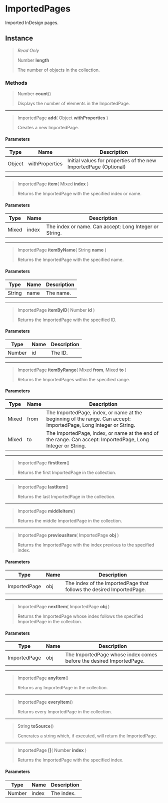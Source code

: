 # ImportedPages
Imported InDesign pages.

## Instance
> *Read Only* 
> 
> Number **length** 
>
> The number of objects in the collection.

### Methods
> Number **count**()
> 
> Displays the number of elements in the ImportedPage.
*** 
> ImportedPage **add**( Object **withProperties** )
> 
> Creates a new ImportedPage.
#### Parameters
| Type | Name | Description |
|---|---|---|
| Object | withProperties | Initial values for properties of the new ImportedPage (Optional) |

*** 
> ImportedPage **item**( Mixed **index** )
> 
> Returns the ImportedPage with the specified index or name.
#### Parameters
| Type | Name | Description |
|---|---|---|
| Mixed | index | The index or name. Can accept: Long Integer or String. |

*** 
> ImportedPage **itemByName**( String **name** )
> 
> Returns the ImportedPage with the specified name.
#### Parameters
| Type | Name | Description |
|---|---|---|
| String | name | The name. |

*** 
> ImportedPage **itemByID**( Number **id** )
> 
> Returns the ImportedPage with the specified ID.
#### Parameters
| Type | Name | Description |
|---|---|---|
| Number | id | The ID. |

*** 
> ImportedPage **itemByRange**( Mixed **from**, Mixed **to** )
> 
> Returns the ImportedPages within the specified range.
#### Parameters
| Type | Name | Description |
|---|---|---|
| Mixed | from | The ImportedPage, index, or name at the beginning of the range. Can accept: ImportedPage, Long Integer or String. |
| Mixed | to | The ImportedPage, index, or name at the end of the range. Can accept: ImportedPage, Long Integer or String. |

*** 
> ImportedPage **firstItem**()
> 
> Returns the first ImportedPage in the collection.
*** 
> ImportedPage **lastItem**()
> 
> Returns the last ImportedPage in the collection.
*** 
> ImportedPage **middleItem**()
> 
> Returns the middle ImportedPage in the collection.
*** 
> ImportedPage **previousItem**( ImportedPage **obj** )
> 
> Returns the ImportedPage with the index previous to the specified index.
#### Parameters
| Type | Name | Description |
|---|---|---|
| ImportedPage | obj | The index of the ImportedPage that follows the desired ImportedPage. |

*** 
> ImportedPage **nextItem**( ImportedPage **obj** )
> 
> Returns the ImportedPage whose index follows the specified ImportedPage in the collection.
#### Parameters
| Type | Name | Description |
|---|---|---|
| ImportedPage | obj | The ImportedPage whose index comes before the desired ImportedPage. |

*** 
> ImportedPage **anyItem**()
> 
> Returns any ImportedPage in the collection.
*** 
> ImportedPage **everyItem**()
> 
> Returns every ImportedPage in the collection.
*** 
> String **toSource**()
> 
> Generates a string which, if executed, will return the ImportedPage.
*** 
> ImportedPage **[]**( Number **index** )
> 
> Returns the ImportedPage with the specified index.
#### Parameters
| Type | Name | Description |
|---|---|---|
| Number | index | The index. |



